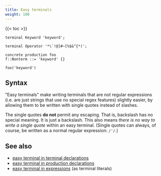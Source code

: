 ```yaml
---
title: Easy terminals
weight: 100
---
```


{{< toc >}}

```
terminal Keyword 'keyword';

terminal Operator '*\`!@]#~[%$&^{*(';

concrete production foo
f::Nonterm ::= 'keyword' {}

foo('keyword')
```

## Syntax

"Easy terminals" make writing terminals that are not regular expressions (i.e. are just strings that use no special regex features) slightly easier, by allowing them to be written with single quotes instead of slashes.

The single quotes **do not** permit any escaping. That is, backslash has no special meaning. It is just a backslash. This also means _there is no way to write a single quote_ within an easy terminal. (Single quotes can always, of course, be written as a normal regular expression: `/'/`.)

## See also

  * [easy terminal in terminal declarations](/silver/ref/decl/terminals/)
  * [easy terminal in production declarations](/silver/ref/decl/productions/)
  * [easy terminal in expressions](/silver/ref/expr/terminal/) (as terminal literals)
